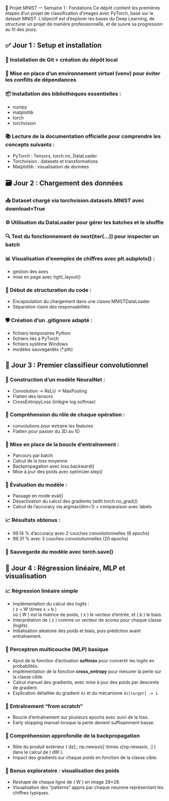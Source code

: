🧠 Projet MNIST — Semaine 1 : Fondations
Ce dépôt contient les premières étapes d’un projet de classification d’images avec PyTorch, basé sur le dataset MNIST. L’objectif est d’explorer les bases du Deep Learning, de structurer un projet de manière professionnelle, et de suivre sa progression au fil des jours.

## ✅ Jour 1 : Setup et installation
  
### 🔧 Installation de Git + création du dépôt local
### 🐍 Mise en place d’un environnement virtuel (venv) pour éviter les conflits de dépendances 
### 📦 Installation des bibliothèques essentielles :
- numpy
-  matplotlib
-  torch
-  torchvision

### 📚 Lecture de la documentation officielle pour comprendre les concepts suivants :
- PyTorch : Tensors, torch.nn, DataLoader
- Torchvision : datasets et transformations
- Matplotlib : visualisation de données
  
## 🗃️ **Jour 2 : Chargement des données**

### 📥 Dataset chargé via torchvision.datasets.MNIST avec download=True
### ⚙️ Utilisation du DataLoader pour gérer les batches et le shuffle
### 🔍 Test du fonctionnement de next(iter(...)) pour inspecter un batch
### 📊 Visualisation d’exemples de chiffres avec plt.subplots() :
- gestion des axes
- mise en page avec tight_layout()
### 🧱 Début de structuration du code :
- Encapsulation du chargement dans une classe MNISTDataLoader
- Séparation claire des responsabilités
### 🛡️ Création d’un .gitignore adapté :
- fichiers temporaires Python
- fichiers liés à PyTorch
- fichiers système Windows
- modèles sauvegardés (*.pth)
        
## 🧠 Jour 3 : Premier classifieur convolutionnel
### 🧱 Construction d’un modèle NeuralNet :
- Convolution → ReLU → MaxPooling
- Flatten des tensors
- CrossEntropyLoss (intègre log softmax)
### 📐 Compréhension du rôle de chaque opération :
- convolutions pour extraire les features
- Flatten pour passer du 3D au 1D
### 🔁 Mise en place de la boucle d’entraînement :
- Parcours par batch
- Calcul de la loss moyenne
- Backpropagation avec loss.backward()
- Mise à jour des poids avec optimizer.step()
### 🧪 Évaluation du modèle :
- Passage en mode eval()
- Désactivation du calcul des gradients (with torch.no_grad())
- Calcul de l’accuracy via argmax(dim=1) + comparaison avec labels
### 📈 Résultats obtenus :
- 99.14 % d’accuracy avec 2 couches convolutionnelles (8 epochs)
- 99.31 % avec 3 couches convolutionnelles (20 epochs)
### 💾 Sauvegarde du modèle avec torch.save()
  
## 🧠 Jour 4 : Régression linéaire, MLP et visualisation

### 📈 Régression linéaire simple
- Implémentation du calcul des logits :  
  \( z = W \times x + b \)  
  où \( W \) est la matrice de poids, \( x \) le vecteur d’entrée, et \( b \) le biais.  
- Interprétation de \( z \) comme un vecteur de scores pour chaque classe (logits).  
- Initialisation aléatoire des poids et biais, puis prédiction avant entraînement.

### 🧮 Perceptron multicouche (MLP) basique
- Ajout de la fonction d’activation **softmax** pour convertir les logits en probabilités.  
- Implémentation de la fonction **cross_entropy** pour mesurer la perte sur la classe cible.  
- Calcul manuel des gradients, avec mise à jour des poids par descente de gradient.  
- Explication détaillée du gradient `dz` et du mécanisme `dz[target] -= 1`.

### 🔄 Entraînement “from scratch”
- Boucle d’entraînement sur plusieurs epochs avec suivi de la loss.  
- Early stopping manuel lorsque la perte devient suffisamment basse.

### 🧠 Compréhension approfondie de la backpropagation
- Rôle du produit extérieur \( dz[:, np.newaxis] \times x[np.newaxis, :] \) dans le calcul de \( dW \).  
- Impact des gradients sur chaque poids en fonction de la classe cible.

### 🧷 Bonus exploratoire : visualisation des poids
- Reshape de chaque ligne de \( W \) en image 28×28.  
- Visualisation des “patterns” appris par chaque neurone représentant les chiffres typiques.

